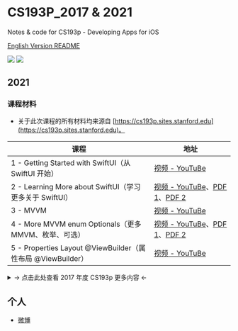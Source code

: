 # CS193P_2017 & 2021

Notes &amp; code for CS193p - Developing Apps for iOS

[English Version README](README.md)

![](https://img.shields.io/badge/language-swift-orange.svg) ![](https://img.shields.io/badge/license-MIT-000000.svg)

## 2021

### 课程材料

- 关于此次课程的所有材料均来源自 [https://cs193p.sites.stanford.edu](https://cs193p.sites.stanford.edu)。

| 课程 | 地址 |
| - | - |
| 1 - Getting Started with SwiftUI（从 SwiftUI 开始） | [视频 - YouTuBe](https://youtu.be/bqu6BquVi2M) |
| 2 - Learning More about SwiftUI（学习更多关于 SwiftUI）| [视频 - YouTuBe](https://youtu.be/3lahkdHEhW8)、[PDF 1](https://github.com/kingcos/CS193p/blob/master/2021/Materials/reading_1.pdf)、[PDF 2](https://github.com/kingcos/CS193p/blob/master/2021/Materials/assignment_1.pdf) |
| 3 - MVVM | [视频 - YouTuBe](https://youtu.be/--qKOhdgJAs) |
| 4 - More MVVM enum Optionals（更多 MMVM、枚举、可选）| [视频 - YouTuBe](https://youtu.be/oWZOFSYS5GE)、[PDF 1](https://github.com/kingcos/CS193p/blob/master/2021/Materials/reading_2.pdf)、[PDF 2](https://github.com/kingcos/CS193p/blob/master/2021/Materials/assignment_2.pdf) |
| 5 - Properties Layout @ViewBuilder（属性布局 @ViewBuilder）| [视频 - YouTuBe](https://www.youtube.com/watch?v=ayQl_F_uMS4) |

<details>
<summary>-> 点击此处查看 2017 年度 CS193p 更多内容 <-</summary>

## 2017

### 简介

- Xcode 8.0+
- Swift 3.0+

### 前言

美国斯坦福大学的 iOS 课程又在 iTunes U 开课啦。搜索全名「Developing iOS 10 Apps with Swift」即可找到。

之前虽然也有听过他的课，但没有坚持下来，也没有做相应的笔记。这次希望可以坚持看完，并且与大家分享笔记、心得。

**更新已完结。**

### 目录

#### 视频

- 代码
  - [Calculator](/Calculator/)
  - [CalculatorPlayground](/CalculatorPlayground.playground/)
  - [FaceIt](/FaceIt)
  - [Cassini](/Cassini)
  - [Smashtag](/Smashtag)
  - [CoreDataExample](/CoreDataExample/)
  - [Asteroids](/Asteroids/)

#### 文档

- 笔记

  - [CS193p 查漏补缺（一）Lecture 03](/Lecture03/)
  - [CS193p 查漏补缺（二）Lecture 04](/Lecture04/)
  - [CS193p 查漏补缺（三）Lecture 05](/Lecture05/)
  - [CS193p 查漏补缺（四）Lecture 06](/Lecture06/)
  - [CS193p 查漏补缺（五）Lecture 07](/Lecture07/)
  - [CS193p 查漏补缺（六）Lecture 08](/Lecture08/)
  - [CS193p 查漏补缺（七）Lecture 10](/Lecture10/)
  - [CS193p 查漏补缺（八）Lecture 13](/Lecture13/)
  - [CS193p 查漏补缺（九）Lecture 16](/Lecture16/)
  - [CS193p 查漏补缺（十）Lecture 17](/Lecture17/)

- 代码
  - [Lecture 03 Playground](/Lecture03/)
  - [Lecture 04 Demo](/Lecture04/)
  - [Lecture 05 Demo](/Lecture05/)
  - [Lecture 08 Demo](/Lecture08/)

### 参考

- [Swift 中的值类型与引用类型](http://www.jianshu.com/p/ba12b64f6350)
- [浅谈 Swift 中的属性（Property）](http://www.jianshu.com/p/fe60f5bafab3)
- [Swift 中的字符串截取](http://www.jianshu.com/p/94310202ba1b)
- [初探 iOS 中自定义 UIView 的初始化过程](http://www.jianshu.com/p/bfea8efee664)
- [iOS 中的 bounds & frame](http://www.jianshu.com/p/edb2ae03115c)
- [tangqiaoboy/iOS-Pro](https://github.com/tangqiaoboy/iOS-Pro)
- [isOpaque - Apple Inc.](https://developer.apple.com/reference/uikit/uiview/1622622-isopaque)
- [探究 UIViewController 生命周期](http://www.jianshu.com/p/9d3d95e1ef5a)
- [Swift 中的错误处理](http://www.jianshu.com/p/16bfad50c39a)
- [小窥 iOS 中的 Target-Action 设计模式](http://www.jianshu.com/p/b00056fac0a8)
- [浅谈 iOS 应用启动过程](http://www.jianshu.com/p/ec4a9b3d2576)

</details>

## 个人

- [微博](http://weibo.com/u/1798410923)
